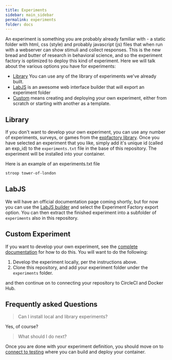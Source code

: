 ```yaml
---
title: Experiments
sidebar: main_sidebar
permalink: experiments
folder: docs
---
```


An experiment is something you are probably already familiar with - a static folder with html, css (style) and probably javascript (js) files that when run with a webserver can show stimuli and collect responses. This is the new bread and butter of research in behavioral science, and so the experiment factory is optimized to deploy this kind of experiment. Here we will talk about the various options you have for experiments:

 - [Library](#library) You can use any of the library of experiments we've already built.
 - [LabJS](#Lab-js) is an awesome web interface builder that will export an experiment folder
 - [Custom](#custom-experiment) means creating and deploying your own experiment, either from scratch or starting with another as a template.

## Library
If you don't want to develop your own experiment, you can use any number of experiments, surveys, or games from the [expfactory library](https://expfactory.github.io/experiments). Once you have selected an experiment that you like, simply add it's unique id (called an exp_id) to the `experiments.txt` file in the base of this repository. The experiment will be installed into your container.

Here is an example of an experiments.txt file

```bash
stroop tower-of-london
```

## LabJS
We will have an official documentation page coming shortly, but for now you can use the [LabJS builder](http://labjs.readthedocs.io/en/latest/learn/builder/) and select the Experiment Factory export option. You can then extract the finished experiment into a subfolder of `experiments` also in this repository.

## Custom Experiment
If you want to develop your own experiment, see the [complete documentation](https://expfactory.github.io/expfactory/contribute#contribute-an-experiment) for how to do this. You will want to do the following:

 1. Develop the experiment locally, per the instructions above.
 2. Clone this repository, and add your experiment folder under the `experiments` folder.
 
and then continue on to connecting your repository to CircleCI and Docker Hub.


## Frequently asked Questions

> Can I install local and library experiments?

Yes, of course?

> What should I do next?

Once you are done with your experiment definition, you should move on to [connect to testing](/testing) where you can build and deploy your container.
